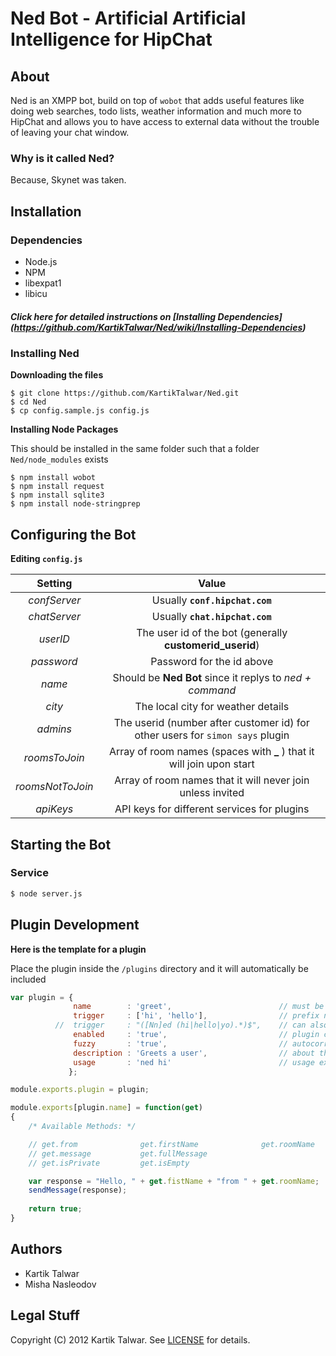 # Ned Bot - Artificial Artificial Intelligence for HipChat


## About

Ned is an XMPP bot, build on top of `wobot` that adds useful features like doing web searches, todo lists, weather information and much more to HipChat and allows you to have access to external data without the trouble of leaving your chat window.


### Why is it called Ned?

Because, Skynet was taken.


## Installation

### Dependencies

- Node.js
- NPM
- libexpat1
- libicu


##### Click here for detailed instructions on [Installing Dependencies] (https://github.com/KartikTalwar/Ned/wiki/Installing-Dependencies)


### Installing Ned


**Downloading the files**

```
$ git clone https://github.com/KartikTalwar/Ned.git
$ cd Ned
$ cp config.sample.js config.js
```

**Installing Node Packages**

This should be installed in the same folder such that a folder `Ned/node_modules` exists

```
$ npm install wobot
$ npm install request
$ npm install sqlite3
$ npm install node-stringprep
```

## Configuring the Bot

**Editing `config.js`**


|    **Setting**     |                                   **Value**                                     |
|:------------------:|:-------------------------------------------------------------------------------:|
|  *confServer*      |  Usually **`conf.hipchat.com`**                                                 |
|  *chatServer*      |  Usually **`chat.hipchat.com`**                                                 |
|  *userID*          |  The user id of the bot (generally **customerid_userid**)                       |
|  *password*        |  Password for the id above                                                      |
|  *name*            |  Should be **Ned Bot** since it replys to *ned + command*                       |
|  *city*            |  The local city for weather details                                             |
|  *admins*          |  The userid (number after customer id) for other users for `simon says` plugin  |
|  *roomsToJoin*     |  Array of room names (spaces with **_** ) that it will join upon start          |
|  *roomsNotToJoin*  |  Array of room names that it will never join unless invited                     |
|  *apiKeys*         |  API keys for different services for plugins                                    |


## Starting the Bot

### Service

```sh
$ node server.js
```


## Plugin Development


**Here is the template for a plugin**

Place the plugin inside the `/plugins` directory and it will automatically be included


```js
var plugin = {
              name        : 'greet',                        // must be unique
              trigger     : ['hi', 'hello'],                // prefix ned
          //  trigger     : "([Nn]ed (hi|hello|yo).*)$",    // can also use regex
              enabled     : 'true',                         // plugin can be inactive
              fuzzy       : 'true',                         // autocorrect mispelled trigger
              description : 'Greets a user',                // about the plugin
              usage       : 'ned hi'                        // usage example
             };

module.exports.plugin = plugin;

module.exports[plugin.name] = function(get)
{
    /* Available Methods: */

    // get.from              get.firstName              get.roomName
    // get.message           get.fullMessage 
    // get.isPrivate         get.isEmpty

    var response = "Hello, " + get.fistName + "from " + get.roomName;
    sendMessage(response);
    
    return true;
}
```


## Authors

- Kartik Talwar
- Misha Nasleodov


## Legal Stuff

Copyright (C) 2012 Kartik Talwar. See [LICENSE](https://github.com/KartikTalwar/Ned/blob/master/LICENSE.md) for details.

